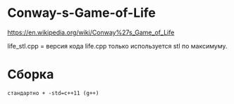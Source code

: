 # Conway-s-Game-of-Life
https://en.wikipedia.org/wiki/Conway%27s_Game_of_Life

life_stl.cpp = версия кода life.cpp только используется stl по максимуму.

# Сборка
`стандартно + -std=c++11 (g++)`
